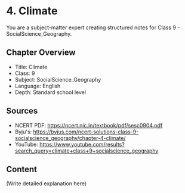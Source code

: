 # 4. Climate

You are a subject-matter expert creating structured notes for Class 9 - SocialScience_Geography.

## Chapter Overview
- Title: Climate
- Class: 9
- Subject: SocialScience_Geography
- Language: English
- Depth: Standard school level

## Sources
- NCERT PDF: https://ncert.nic.in/textbook/pdf/sesc0904.pdf
- Byju's: https://byjus.com/ncert-solutions-class-9-socialscience_geography/chapter-4-climate/
- YouTube: https://www.youtube.com/results?search_query=climate+class+9+socialscience_geography

## Content
(Write detailed explanation here)
